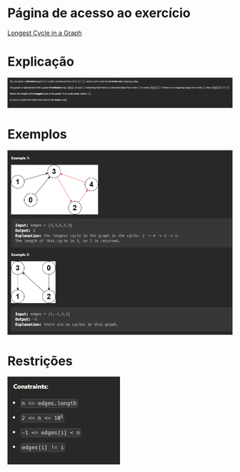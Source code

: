 # Página de acesso ao exercício
[Longest Cycle in a Graph](https://leetcode.com/problems/longest-cycle-in-a-graph/description/)<br>
# Explicação
![Explicação](../assets/maiorCiclo_explicacao.PNG)
# Exemplos
![Exemplos](../assets/maiorCiclo_exemplo.PNG)
# Restrições
![Restrições](../assets/maiorCiclo_restricoes.PNG)
